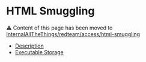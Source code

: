 # HTML Smuggling

:warning: Content of this page has been moved to [InternalAllTheThings/redteam/access/html-smuggling](https://techanvconsulting.github.io/InternalAllTheThings/redteam/access/html-smuggling/)

- [Description](https://techanvconsulting.github.io/InternalAllTheThings/redteam/access/html-smuggling/#description)
- [Executable Storage](https://techanvconsulting.github.io/InternalAllTheThings/redteam/access/html-smuggling/#executable-storage)